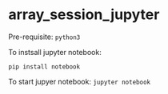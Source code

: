 # array_session_jupyter

Pre-requisite: `python3`

To instsall jupyter notebook:

`pip install notebook`

To start jupyer notebook:
`jupyter notebook`
